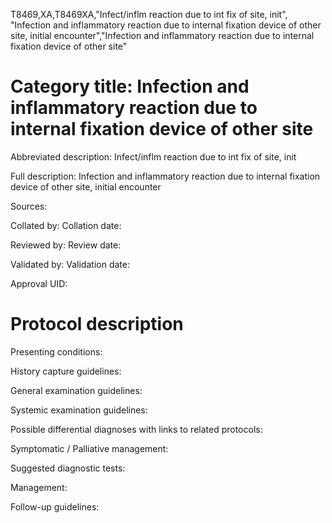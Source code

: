 T8469,XA,T8469XA,"Infect/inflm reaction due to int fix of site, init", "Infection and inflammatory reaction due to internal fixation device of other site, initial encounter","Infection and inflammatory reaction due to internal fixation device of other site"
# Category title: Infection and inflammatory reaction due to internal fixation device of other site

Abbreviated description: Infect/inflm reaction due to int fix of site, init

Full description: Infection and inflammatory reaction due to internal fixation device of other site, initial encounter

Sources:

Collated by:
Collation date:

Reviewed by:
Review date:

Validated by:
Validation date:

Approval UID:

# Protocol description

Presenting conditions:

History capture guidelines:

General examination guidelines:

Systemic examination guidelines:

Possible differential diagnoses with links to related protocols:

Symptomatic / Palliative management:

Suggested diagnostic tests:

Management:

Follow-up guidelines:
